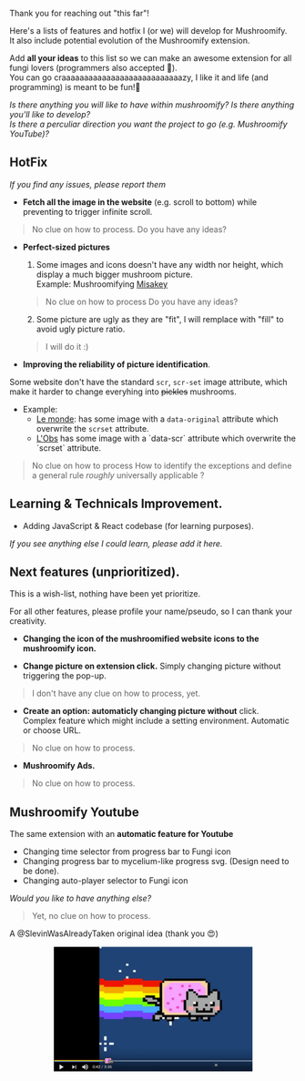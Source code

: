 Thank you for reaching out "this far"!

Here's a lists of features and hotfix I (or we) will develop for Mushroomify. <br/>
It also include potential evolution of the Mushroomify extension.

Add **all your ideas** to this list so we can make an awesome extension for all fungi lovers (programmers also accepted 🤩).<br/>
You can go craaaaaaaaaaaaaaaaaaaaaaaaaaazy, I like it and life (and programming) is meant to be fun!🤪

*Is there anything you will like to have within mushroomify? Is there anything you'll like to develop?<br/>
Is there a perculiar direction you want the project to go (e.g. Mushroomify YouTube)?*


## HotFix

*If you find any issues, please report them*

- **Fetch all the image in the website** (e.g. scroll to bottom) while preventing to trigger infinite scroll. 
> No clue on how to process. Do you have any ideas?

- **Perfect-sized pictures**
  1. Some images and icons doesn't have any width nor height, which display a much bigger mushroom picture. <br/>
 Example: Mushroomifying [Misakey](https://www.misakey.com/)
  > No clue on how to process Do you have any ideas?

  2. Some picture are ugly as they are "fit", I will remplace with "fill" to avoid ugly picture ratio.
  > I will do it :)



- **Improving the reliability of picture identification**. 

Some website don't have the standard `scr`, `scr-set` image attribute, which make it harder to change everyhing into ~~pickles~~ mushrooms.

- Example:
    - [Le monde]([https://www.lemonde.fr/](https://www.lemonde.fr/)): has some image with a `data-original` attribute which overwrite the `scrset` attribute.
    - [L'Obs]([https://www.nouvelobs.com/](https://www.nouvelobs.com/))  has some image with a `data-scr` attribute which overwrite the `scrset` attribute.


> No clue on how to process
> How to identify the exceptions and define a general rule *roughly* universally applicable ?


## Learning & Technicals Improvement.

- Adding JavaScript & React codebase (for learning purposes).

*If you see anything else I could learn, please add it here.*


## Next features (unprioritized).

This is a wish-list, nothing have been yet prioritize. 

For all other features, please profile your name/pseudo, so I can thank your creativity.<br/>

- **Changing the icon of the mushroomified website icons to the mushroomify icon.**

- **Change picture on extension click.** 
Simply changing picture without triggering the pop-up.
> I don't have any clue on how to process, yet.

- **Create an option: automaticly changing picture without** click.<br/>
Complex feature which might include a setting environment.  Automatic or choose URL. 
> No clue on how to process.

- **Mushroomify Ads.**
> No clue on how to process.


## Mushroomify Youtube

The same extension with an **automatic feature for Youtube**

- Changing time selector from progress bar to Fungi icon
- Changing progress bar to mycelium-like progress svg. (Design need to be done).
- Changing auto-player selector to Fungi icon

*Would you like to have anything else?*
> Yet, no clue on how to process.

A @SlevinWasAlreadyTaken original idea (thank you 😍)

<p align="center">
  <img src="images/readMe/MushroomifyYoutubeInspiration.jpg" width="350" />
</p>


